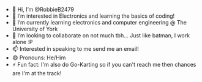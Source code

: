 - 👋 Hi, I’m @RobbieB2479
- 👀 I’m interested in Electronics and learning the basics of coding!
- 🌱 I’m currently learning electronics and computer engineering @ The University of York
- 💞️ I’m looking to collaborate on not much tbh... Just like batman, I work alone :P
- 📫 Interested in speaking to me send me an email! 
- 😄 Pronouns: He/Him
- ⚡ Fun fact: I'm also do Go-Karting so if you can't reach me then chances are I'm at the track!
